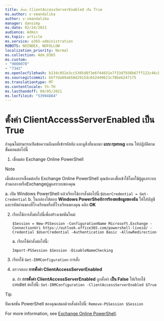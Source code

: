 ```yaml
---
title: ตั้งค่า ClientAccessServerEnabled เป็น True
ms.author: v-smandalika
author: v-smandalika
manager: dansimp
ms.date: 02/24/2021
audience: Admin
ms.topic: article
ms.service: o365-administration
ROBOTS: NOINDEX, NOFOLLOW
localization_priority: Normal
ms.collection: Adm_O365
ms.custom:
- "9000078"
- "7342"
ms.openlocfilehash: b134c952e3cc5305d8f3e6f44031e7f33d7938b67ff122c46cb74bbd33cbf59e
ms.sourcegitcommit: b5f7da89a650d2915dc652449623c78be6247175
ms.translationtype: MT
ms.contentlocale: th-TH
ms.lasthandoff: 08/05/2021
ms.locfileid: "53994884"
---
```

# <a name="set-clientaccessserverenabled-to-true"></a>ตั้งค่า ClientAccessServerEnabled เป็น True

ถ้าคุณไม่สามารถเปิดข้อความอีเมลที่เข้ารหัสลับ และดูสิ่งที่แนบมา **แบบ rpmsg** แทน ให้ปฏิบัติตามขั้นตอนต่อไปนี้

1. เชื่อมต่อ Exchange Online PowerShell

> [!NOTE]
> เมื่อต้องการเชื่อมต่อกับ Exchange Online PowerShell คุณต้องลงชื่อเข้าใช้โดยใช้ผู้ดูแลระบบส่วนกลางหรือExchangeผู้ดูแลระบบของคุณ

   a. เปิด Windows PowerShell แล้วเรียกใช้การสั่งต่อไปนี้:`$UserCredential = Get-Credential`
b. ในกล่องโต้ตอบ **Windows PowerShellการร้องขอข้อมูลของฉัน** ให้ใส่บัญชีและรหัสผ่านของที่โรงเรียนหรือที่โรงเรียนของคุณ คลิก **OK** 

2. เรียกใช้การสั่งต่อไปนี้เพื่อสร้างเซสชันใหม่:

    `$Session = New-PSSession -ConfigurationName Microsoft.Exchange -ConnectionUri https://outlook.office365.com/powershell-liveid/ -Credential $UserCredential -Authentication Basic -AllowRedirection`

    a. เรียกใช้คำสั่งต่อไปนี้:
    
    `Import-PSSession $Session -DisableNameChecking`

3. เรียกใช้ `Get-IRMConfiguration` การสั่ง

4. ตรวจสอบ **การตั้งค่า ClientAccessServerEnabled** 

    a. ถ้า **การตั้งค่า ClientAccessServerEnabled** ถูกตั้งค่า **เป็น False** ให้เรียกใช้ cmdlet ต่อไปนี้: `Set-IRMConfiguration -ClientAccessServerEnabled $True`

> [!TIP]
> ปิดเซสชัน PowerShell ของคุณเสมอด้วยสั่งต่อไปนี้: `Remove-PSSession $Session`

For more information, see [Exchange Online PowerShell](https://docs.microsoft.com/powershell/exchange/connect-to-exchange-online-powershell).


